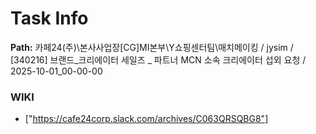# Task Info

**Path:** 카페24(주)\본사사업장\[CG]MI본부\Y쇼핑센터팀\매치메이킹 / jysim / [340216] 브랜드_크리에이터 세일즈 _ 파트너 MCN 소속 크리에이터 섭외 요청 / 2025-10-01_00-00-00

### WIKI
- ["https://cafe24corp.slack.com/archives/C063QRSQBG8"]


